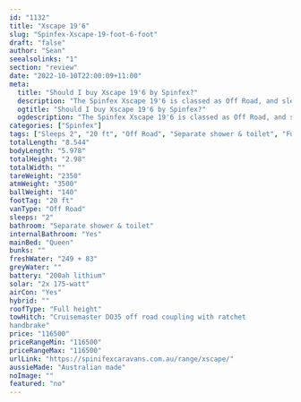 ```yaml
---
id: "1132"
title: "Xscape 19'6"
slug: "Spinfex-Xscape-19-foot-6-foot"
draft: "false"
author: "Sean"
seealsolinks: "1"
section: "review"
date: "2022-10-10T22:00:09+11:00"
meta:
  title: "Should I buy Xscape 19'6 by Spinfex?"
  description: "The Spinfex Xscape 19'6 is classed as Off Road, and sleeps 2 people. It is Australian made and comes in at 20 ft. It generally has Separate shower & toilet."
  ogtitle: "Should I buy Xscape 19'6 by Spinfex?"
  ogdescription: "The Spinfex Xscape 19'6 is classed as Off Road, and sleeps 2 people. It is Australian made and comes in at 20 ft. It generally has Separate shower & toilet."
categories: ["Spinfex"]
tags: ["Sleeps 2", "20 ft", "Off Road", "Separate shower & toilet", "Full height", "Over 100k"]
totalLength: "8.544"
bodyLength: "5.978"
totalHeight: "2.98"
totalWidth: ""
tareWeight: "2350"
atmWeight: "3500"
ballWeight: "140"
footTag: "20 ft"
vanType: "Off Road"
sleeps: "2"
bathroom: "Separate shower & toilet"
internalBathroom: "Yes"
mainBed: "Queen"
bunks: ""
freshWater: "249 + 83"
greyWater: ""
battery: "200ah lithium"
solar: "2x 175-watt"
airCon: "Yes"
hybrid: ""
roofType: "Full height"
towHitch: "Cruisemaster DO35 off road coupling with ratchet
handbrake"
price: "116500"
priceRangeMin: "116500"
priceRangeMax: "116500"
urlLink: "https://spinifexcaravans.com.au/range/xscape/"
aussieMade: "Australian made"
noImage: ""
featured: "no"
---
```

